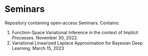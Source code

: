 # Seminars

Repository containing open-access Seminars. Contains:

1. Function-Space Variational Inference in the context of Implicit Processes. November 30, 2022.
2. Variational Linearized Laplace Approximation for Bayesian Deep Learning. March 15, 2023
